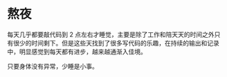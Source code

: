 # 熬夜

每天几乎都要敲代码到 2 点左右才睡觉，主要是除了工作和陪天天的时间之外只有很少的时间剩下。但是这些天找到了很多写代码的乐趣，在持续的输出和记录中，明显感觉到每天都有进步，越来越通渐入佳境。

只要身体没有异常，少睡是小事。
